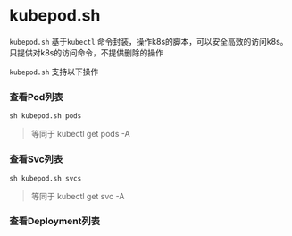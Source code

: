 # kubepod.sh

`kubepod.sh` 基于`kubectl` 命令封装，操作k8s的脚本，可以安全高效的访问k8s。只提供对k8s的访问命令，不提供删除的操作

`kubepod.sh` 支持以下操作

### 查看Pod列表

```shell
sh kubepod.sh pods
```

> 等同于 kubectl get pods -A

### 查看Svc列表

```shell
sh kubepod.sh svcs
```

> 等同于 kubectl get svc -A

### 查看Deployment列表

```
```

